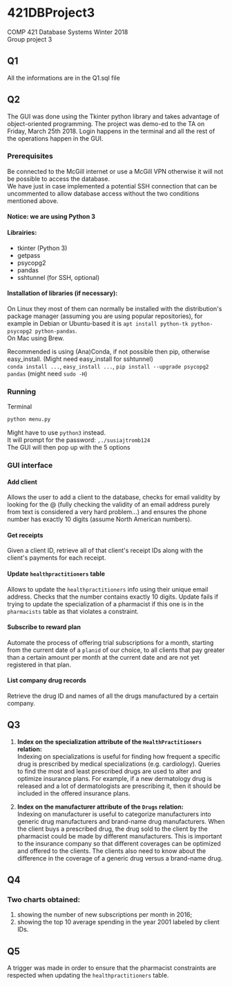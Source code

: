 # 421DBProject3
COMP 421 Database Systems Winter 2018  
Group project 3

## Q1

All the informations are in the Q1.sql file

## Q2

The GUI was done using the Tkinter python library and takes advantage of object-oriented programming.
The project was demo-ed to the TA on Friday, March 25th 2018.
Login happens in the terminal and all the rest of the operations happen in the GUI.

### Prerequisites
Be connected to the McGill internet or use a McGill VPN otherwise it will not be possible to access the database.  
We have just in case implemented a potential SSH connection that can be uncommented to allow database access without the two conditions mentioned above.

#### Notice: we are using Python 3

#### Librairies:  
- tkinter (Python 3)
- getpass
- psycopg2
- pandas
- sshtunnel (for SSH, optional)

#### Installation of libraries (if necessary):
On Linux they most of them can normally be installed with the distribution's package manager (assuming you are using popular repositories), for example in Debian or Ubuntu-based it is `apt install python-tk python-psycopg2 python-pandas`.  
On Mac using Brew.

Recommended is using (Ana)Conda, if not possible then pip, otherwise easy_install.
(Might need easy_install for sshtunnel)  
`conda install ...`, `easy_install ...`, `pip install --upgrade psycopg2 pandas` (might need `sudo -H`)

### Running
Terminal
```python
python menu.py
```
Might have to use `python3` instead.  
It will prompt for the password: `,./susiajtromb124`  
The GUI will then pop up with the 5 options

### GUI interface

#### Add client
Allows the user to add a client to the database, checks for email validity by looking for the @ (fully checking the validity of an email address purely from text is considered a very hard problem...) and ensures the phone number has exactly 10 digits (assume North American numbers).

#### Get receipts
Given a client ID, retrieve all of that client's receipt IDs along with the client's payments for each receipt.

#### Update `healthpractitioners` table
Allows to update the `healthpractitioners` info using their unique email address.
Checks that the number contains exactly 10 digits.
Update fails if trying to update the specialization of a pharmacist if this one is in the `pharmacists` table as that violates a constraint.

#### Subscribe to reward plan
Automate the process of offering trial subscriptions for a month, starting from the current date of a `planid` of our choice, to all clients that pay greater than a certain amount per month at the current date and are not yet registered in that plan.

#### List company drug records
Retrieve the drug ID and names of all the drugs manufactured by a certain company.

## Q3

1) **Index on the specialization attribute of the `HealthPractitioners` relation:**  
Indexing on specializations is useful for finding how frequent a specific drug is prescribed by medical specializations (e.g. cardiology).
Queries to find the most and least prescribed drugs are used to alter and optimize insurance plans.
For example, if a new dermatology drug is released and a lot of dermatologists are prescribing it, then it should be included in the offered insurance plans.

2) **Index on the manufacturer attribute of the `Drugs` relation:**  
Indexing on manufacturer is useful to categorize manufacturers into generic drug manufacturers and brand-name drug manufacturers.
When the client buys a prescribed drug, the drug sold to the client by the pharmacist could be made by different manufacturers.
This is important to the insurance company so that different coverages can be optimized and offered to the clients.
The clients also need to know about the difference in the coverage of a generic drug versus a brand-name drug.

## Q4

### Two charts obtained:
1. showing the number of new subscriptions per month in 2016; 
2. showing the top 10 average spending in the year 2001 labeled by client IDs.

## Q5
A trigger was made in order to ensure that the pharmacist constraints are respected when updating the `healthpractitioners` table.
